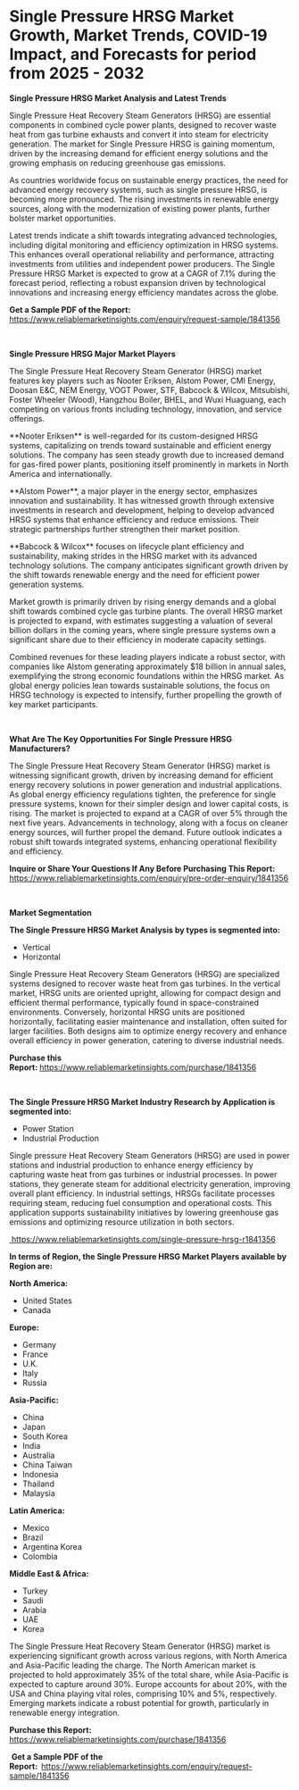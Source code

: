 <p><h1>Single Pressure HRSG Market Growth, Market Trends, COVID-19 Impact, and Forecasts for period from 2025 - 2032</h1></p><p><strong>Single Pressure HRSG Market Analysis and Latest Trends</strong></p>
<p><p>Single Pressure Heat Recovery Steam Generators (HRSG) are essential components in combined cycle power plants, designed to recover waste heat from gas turbine exhausts and convert it into steam for electricity generation. The market for Single Pressure HRSG is gaining momentum, driven by the increasing demand for efficient energy solutions and the growing emphasis on reducing greenhouse gas emissions. </p><p>As countries worldwide focus on sustainable energy practices, the need for advanced energy recovery systems, such as single pressure HRSG, is becoming more pronounced. The rising investments in renewable energy sources, along with the modernization of existing power plants, further bolster market opportunities. </p><p>Latest trends indicate a shift towards integrating advanced technologies, including digital monitoring and efficiency optimization in HRSG systems. This enhances overall operational reliability and performance, attracting investments from utilities and independent power producers. The Single Pressure HRSG Market is expected to grow at a CAGR of 7.1% during the forecast period, reflecting a robust expansion driven by technological innovations and increasing energy efficiency mandates across the globe.</p></p>
<p><strong>Get a Sample PDF of the Report:&nbsp;</strong> <a href="https://www.reliablemarketinsights.com/enquiry/request-sample/1841356?utm_campaign=2210&utm_medium=2&utm_source=Github&utm_content=ia&utm_term=16042025&utm_id=single-pressure-hrsg">https://www.reliablemarketinsights.com/enquiry/request-sample/1841356</a></p>
<p>&nbsp;</p>
<p><strong>Single Pressure HRSG Major Market Players</strong></p>
<p><p>The Single Pressure Heat Recovery Steam Generator (HRSG) market features key players such as Nooter Eriksen, Alstom Power, CMI Energy, Doosan E&C, NEM Energy, VOGT Power, STF, Babcock & Wilcox, Mitsubishi, Foster Wheeler (Wood), Hangzhou Boiler, BHEL, and Wuxi Huaguang, each competing on various fronts including technology, innovation, and service offerings.</p><p>**Nooter Eriksen** is well-regarded for its custom-designed HRSG systems, capitalizing on trends toward sustainable and efficient energy solutions. The company has seen steady growth due to increased demand for gas-fired power plants, positioning itself prominently in markets in North America and internationally.</p><p>**Alstom Power**, a major player in the energy sector, emphasizes innovation and sustainability. It has witnessed growth through extensive investments in research and development, helping to develop advanced HRSG systems that enhance efficiency and reduce emissions. Their strategic partnerships further strengthen their market position.</p><p>**Babcock & Wilcox** focuses on lifecycle plant efficiency and sustainability, making strides in the HRSG market with its advanced technology solutions. The company anticipates significant growth driven by the shift towards renewable energy and the need for efficient power generation systems.</p><p>Market growth is primarily driven by rising energy demands and a global shift towards combined cycle gas turbine plants. The overall HRSG market is projected to expand, with estimates suggesting a valuation of several billion dollars in the coming years, where single pressure systems own a significant share due to their efficiency in moderate capacity settings.</p><p>Combined revenues for these leading players indicate a robust sector, with companies like Alstom generating approximately $18 billion in annual sales, exemplifying the strong economic foundations within the HRSG market. As global energy policies lean towards sustainable solutions, the focus on HRSG technology is expected to intensify, further propelling the growth of key market participants.</p></p>
<p>&nbsp;</p>
<p><strong>What Are The Key Opportunities For Single Pressure HRSG Manufacturers?</strong></p>
<p><p>The Single Pressure Heat Recovery Steam Generator (HRSG) market is witnessing significant growth, driven by increasing demand for efficient energy recovery solutions in power generation and industrial applications. As global energy efficiency regulations tighten, the preference for single pressure systems, known for their simpler design and lower capital costs, is rising. The market is projected to expand at a CAGR of over 5% through the next five years. Advancements in technology, along with a focus on cleaner energy sources, will further propel the demand. Future outlook indicates a robust shift towards integrated systems, enhancing operational flexibility and efficiency.</p></p>
<p><strong>Inquire or Share Your Questions If Any Before Purchasing This Report:</strong> <a href="https://www.reliablemarketinsights.com/enquiry/pre-order-enquiry/1841356?utm_campaign=2210&utm_medium=2&utm_source=Github&utm_content=ia&utm_term=16042025&utm_id=single-pressure-hrsg">https://www.reliablemarketinsights.com/enquiry/pre-order-enquiry/1841356</a></p>
<p>&nbsp;</p>
<p><strong>Market Segmentation</strong></p>
<p><strong>The Single Pressure HRSG Market Analysis by types is segmented into:</strong></p>
<p><ul><li>Vertical</li><li>Horizontal</li></ul></p>
<p><p>Single Pressure Heat Recovery Steam Generators (HRSG) are specialized systems designed to recover waste heat from gas turbines. In the vertical market, HRSG units are oriented upright, allowing for compact design and efficient thermal performance, typically found in space-constrained environments. Conversely, horizontal HRSG units are positioned horizontally, facilitating easier maintenance and installation, often suited for larger facilities. Both designs aim to optimize energy recovery and enhance overall efficiency in power generation, catering to diverse industrial needs.</p></p>
<p><strong>Purchase this Report:&nbsp;</strong><a href="https://www.reliablemarketinsights.com/purchase/1841356?utm_campaign=2210&utm_medium=2&utm_source=Github&utm_content=ia&utm_term=16042025&utm_id=single-pressure-hrsg">https://www.reliablemarketinsights.com/purchase/1841356</a></p>
<p>&nbsp;</p>
<p><strong>The Single Pressure HRSG Market Industry Research by Application is segmented into:</strong></p>
<p><ul><li>Power Station</li><li>Industrial Production</li></ul></p>
<p><p>Single pressure Heat Recovery Steam Generators (HRSG) are used in power stations and industrial production to enhance energy efficiency by capturing waste heat from gas turbines or industrial processes. In power stations, they generate steam for additional electricity generation, improving overall plant efficiency. In industrial settings, HRSGs facilitate processes requiring steam, reducing fuel consumption and operational costs. This application supports sustainability initiatives by lowering greenhouse gas emissions and optimizing resource utilization in both sectors.</p></p>
<p><a href="https://www.reliablemarketinsights.com/single-pressure-hrsg-r1841356?utm_campaign=2210&utm_medium=2&utm_source=Github&utm_content=ia&utm_term=16042025&utm_id=single-pressure-hrsg">&nbsp;https://www.reliablemarketinsights.com/single-pressure-hrsg-r1841356</a></p>
<p><strong>In terms of Region, the Single Pressure HRSG Market Players available by Region are:</strong></p>
<p>
    <p> <strong> North America: </strong>
        <ul>
            <li>United States</li>
            <li>Canada</li>
        </ul>
        </p> 
    <p> <strong> Europe: </strong>
        <ul>
            <li>Germany</li>
            <li>France</li>
            <li>U.K.</li>
            <li>Italy</li>
            <li>Russia</li>
        </ul>
        </p> 
    <p> <strong> Asia-Pacific: </strong>
        <ul>
            <li>China</li>
            <li>Japan</li>
            <li>South Korea</li>
            <li>India</li>
            <li>Australia</li>
            <li>China Taiwan</li>
            <li>Indonesia</li>
            <li>Thailand</li>
            <li>Malaysia</li>
        </ul>
        </p> 
    <p> <strong> Latin America: </strong>
        <ul>
            <li>Mexico</li>
            <li>Brazil</li>
            <li>Argentina Korea</li>
            <li>Colombia</li>
        </ul>
        </p> 
    <p> <strong> Middle East & Africa: </strong>
        <ul>
            <li>Turkey</li>
            <li>Saudi</li>
            <li>Arabia</li>
            <li>UAE</li>
            <li>Korea</li>
        </ul>
    </p>
    </p>
<p><p>The Single Pressure Heat Recovery Steam Generator (HRSG) market is experiencing significant growth across various regions, with North America and Asia-Pacific leading the charge. The North American market is projected to hold approximately 35% of the total share, while Asia-Pacific is expected to capture around 30%. Europe accounts for about 20%, with the USA and China playing vital roles, comprising 10% and 5%, respectively. Emerging markets indicate a robust potential for growth, particularly in renewable energy integration.</p></p>
<p><strong>Purchase this Report: </strong><a href="https://www.reliablemarketinsights.com/purchase/1841356?utm_campaign=2210&utm_medium=2&utm_source=Github&utm_content=ia&utm_term=16042025&utm_id=single-pressure-hrsg">https://www.reliablemarketinsights.com/purchase/1841356</a></p>
<p>&nbsp;<strong>Get a Sample PDF of the Report:&nbsp;&nbsp;</strong><a href="https://www.reliablemarketinsights.com/enquiry/request-sample/1841356?utm_campaign=2210&utm_medium=2&utm_source=Github&utm_content=ia&utm_term=16042025&utm_id=single-pressure-hrsg">https://www.reliablemarketinsights.com/enquiry/request-sample/1841356</a></p>
<p><strong></strong></p>
<p><p></p><p></p><p></p></p>